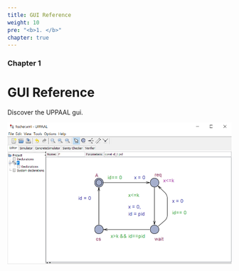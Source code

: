 ```yaml
---
title: GUI Reference
weight: 10
pre: "<b>1. </b>"
chapter: true
---
```


### Chapter 1

# GUI Reference

Discover the UPPAAL gui.

![UPPAAL GUI](uppaal-gui.png)